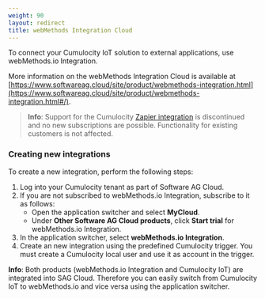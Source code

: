 ```yaml
---
weight: 90
layout: redirect
title: webMethods Integration Cloud
---
```


To connect your Cumulocity IoT solution to external applications, use webMethods.io Integration. 

More information on the webMethods Integration Cloud is available at [https://www.softwareag.cloud/site/product/webmethods-integration.html](https://www.softwareag.cloud/site/product/webmethods-integration.html#/).

>**Info**: Support for the Cumulocity [Zapier integration](/guides/saas-integration) is discontinued and no new subscriptions are possible. Functionality for existing customers is not affected.


### Creating new integrations

To create a new integration, perform the following steps:

1. Log into your Cumulocity tenant as part of Software AG Cloud. 
2. If you are not subscribed to webMethods.io Integration, subscribe to it as follows:
	* 	Open the application switcher and select **MyCloud**.
	* 	Under **Other Software AG Cloud products**, click **Start trial** for webMethods.io Integration.
3. In the application switcher, select **webMethods.io Integration**.
1. Create an new integration using the predefined Cumulocity trigger. You must create a Cumulocity local user and use it as account in the trigger.
 

**Info**: Both products (webMethods.io Integration and Cumulocity IoT) are integrated into SAG Cloud. Therefore you can easily switch from Cumulocity IoT to webMethods.io and vice versa using the application switcher.  
 